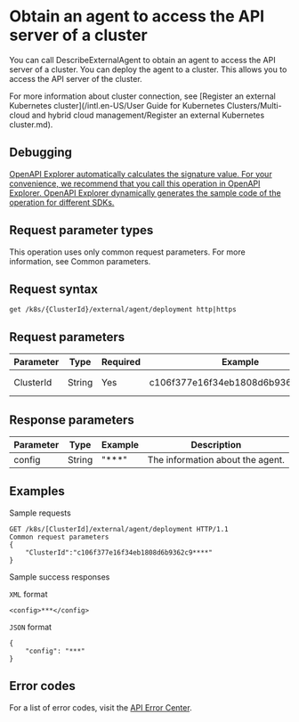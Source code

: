 # Obtain an agent to access the API server of a cluster

You can call DescribeExternalAgent to obtain an agent to access the API server of a cluster. You can deploy the agent to a cluster. This allows you to access the API server of the cluster.

For more information about cluster connection, see [Register an external Kubernetes cluster](/intl.en-US/User Guide for Kubernetes Clusters/Multi-cloud and hybrid cloud management/Register an external Kubernetes cluster.md).

## Debugging

[OpenAPI Explorer automatically calculates the signature value. For your convenience, we recommend that you call this operation in OpenAPI Explorer. OpenAPI Explorer dynamically generates the sample code of the operation for different SDKs.](https://api.aliyun.com/#product=CS&api=DescribeExternalAgent&type=ROA&version=2015-12-15)

## Request parameter types

This operation uses only common request parameters. For more information, see Common parameters.

## Request syntax

```
get /k8s/{ClusterId}/external/agent/deployment http|https
```

## Request parameters

|Parameter|Type|Required|Example|Description|
|---------|----|--------|-------|-----------|
|ClusterId|String|Yes|c106f377e16f34eb1808d6b9362c9\*\*\*\*|The ID of the cluster. |

## Response parameters

|Parameter|Type|Example|Description|
|---------|----|-------|-----------|
|config|String|"\*\*\*"|The information about the agent. |

## Examples

Sample requests

```
GET /k8s/[ClusterId]/external/agent/deployment HTTP/1.1
Common request parameters
{
    "ClusterId":"c106f377e16f34eb1808d6b9362c9****"
}
```

Sample success responses

`XML` format

```
<config>***</config>
```

`JSON` format

```
{
    "config": "***"
}
```

## Error codes

For a list of error codes, visit the [API Error Center](https://error-center.alibabacloud.com/status/product/CS).

